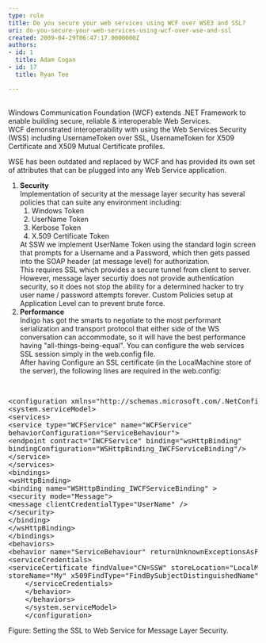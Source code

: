 ```yaml
---
type: rule
title: Do you secure your web services using WCF over WSE3 and SSL?
uri: do-you-secure-your-web-services-using-wcf-over-wse-and-ssl
created: 2009-04-29T06:47:17.0000000Z
authors:
- id: 1
  title: Adam Cogan
- id: 17
  title: Ryan Tee

---
```




<span class='intro'> 
  <br>
Windows Communication Foundation (WCF) extends .NET Framework to enable building secure, reliable &amp; interoperable Web Services.<br>
WCF demonstrated interoperability with using the Web Services Security (WSS) including UsernameToken over SSL, UsernameToken for X509 Certificate and X509 Mutual Certificate profiles. 
 </span>


  <p>WSE has been outdated and replaced by WCF and has provided its own set of attributes that can be plugged into any Web Service application. </p>
<ol>
    <li><b>Security</b> <br>
    Implementation of security at the message layer security has several policies that can suite any environment including&#58;
    <ol>
        <li>Windows Token </li>
        <li>UserName Token </li>
        <li>Kerbose Token </li>
        <li>X.509 Certificate Token </li>
    </ol>
    At SSW we implement UserName Token using the standard login screen that prompts for a Username and a Password, which then gets passed into the SOAP header (at message level) for authorization.<br>
    This requires SSL which provides a secure tunnel from client to server.<br>
    However, message layer securtiy does not provide authentication security, so it does not stop the ability for a determined hacker to try user name / password attempts forever. Custom Policies setup at Application Level can to prevent brute force. </li>
    <li><b>Performance</b> <br>
    Indigo has got the smarts to negotiate to the most performant serialization and transport protocol that either side of the WS conversation can accommodate, so it will have the best performance having &quot;all-things-being-equal&quot;. You can configure the web services SSL session simply in the web.config file.<br>
    After having Configure an SSL certificate (in the LocalMachine store of the server), the following lines are required in the web.config&#58; </li>
</ol>
<p>&#160;</p>
<pre class="brush&#58;c-sharp">&lt;configuration xmlns=&quot;http&#58;//schemas.microsoft.com/.NetConfiguration/v2.0&quot;&gt;
&lt;system.serviceModel&gt;
&lt;services&gt;
&lt;service type=&quot;WCFService&quot; name=&quot;WCFService&quot;
behaviorConfiguration=&quot;ServiceBehaviour&quot;&gt;
&lt;endpoint contract=&quot;IWCFService&quot; binding=&quot;wsHttpBinding&quot;
bindingConfiguration=&quot;WSHttpBinding_IWCFServiceBinding&quot;/&gt;
&lt;/service&gt;
&lt;/services&gt;
&lt;bindings&gt;
&lt;wsHttpBinding&gt;
&lt;binding name=&quot;WSHttpBinding_IWCFServiceBinding&quot; &gt;
&lt;security mode=&quot;Message&quot;&gt;
&lt;message clientCredentialType=&quot;UserName&quot; /&gt;
&lt;/security&gt;
&lt;/binding&gt;
&lt;/wsHttpBinding&gt;
&lt;/bindings&gt;
&lt;behaviors&gt;
&lt;behavior name=&quot;ServiceBehaviour&quot; returnUnknownExceptionsAsFaults=&quot;true&quot; &gt;
&lt;serviceCredentials&gt;
&lt;serviceCertificate findValue=&quot;CN=SSW&quot; storeLocation=&quot;LocalMachine&quot;             
storeName=&quot;My&quot; x509FindType=&quot;FindBySubjectDistinguishedName&quot;/&gt;
    &lt;/serviceCredentials&gt;
    &lt;/behavior&gt;
    &lt;/behaviors&gt;
    &lt;/system.serviceModel&gt;
    &lt;/configuration&gt;     </pre>
<span class="ms-rteCustom-FigureGood">Figure&#58; Setting the SSL to Web Service for Message Layer Security.</span>




